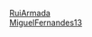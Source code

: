 [RuiArmada](https://github.com/RuiArmada/CG)\
[MiguelFernandes13](https://github.com/MiguelFernandes13/CG-Praticas)
